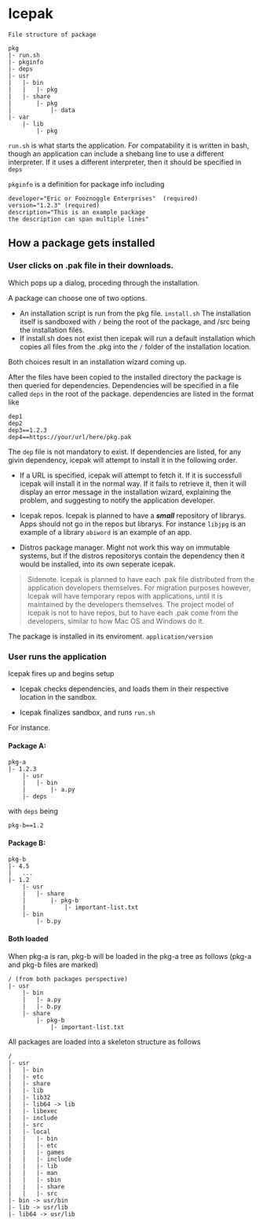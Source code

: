# Icepak

```
File structure of package

pkg
|- run.sh
|- pkginfo
|- deps
|- usr
|	|- bin
|	|	|- pkg
|	|- share
|		|- pkg
|			|- data
|- var
	|- lib
		|- pkg
```

```run.sh``` is what starts the application. For compatability it is written in bash, though an
application can include a shebang line to use a different interpreter. If it uses a different interpreter,
then it should be specified in ```deps```

```pkginfo``` is a definition for package info including

```
developer="Eric or Fooznoggle Enterprises"	(required)
version="1.2.3"	(required)
description="This is an example package
the description can span multiple lines"

```

## How a package gets installed

### User clicks on .pak file in their downloads.
Which pops up a dialog, proceding through the installation.

A package can choose one of two options.
 - An installation script is run from the pkg file. ```install.sh``` The installation itself is sandboxed with ```/``` being the root of the package, and /src being the installation files.
 - If install.sh does not exist then icepak will run a default installation which copies all files from the .pkg into the ```/``` folder of the installation location.

Both choices result in an installation wizard coming up.

After the files have been copied to the installed directory the package is then queried for dependencies.
Dependencies will be specified in a file called ```deps``` in the root of the package. dependencies are
listed in the format like
```
dep1
dep2
dep3==1.2.3
dep4==https://your/url/here/pkg.pak
```
The ```dep``` file is not mandatory to exist.
If dependencies are listed, for any givin dependency, icepak will attempt to install it in the following
order.

 - If a URL is specified, icepak will attempt to fetch it. If it is successfull icepak will install it in
   the normal way. If it fails to retrieve it, then it will display an error message in the installation
   wizard, explaining the problem, and suggesting to notify the application developer.

 - Icepak repos. Icepak is planned to have a ***small*** repository of librarys. Apps should not go in
   the repos but librarys. For instance ```libjpg``` is an example of a library
   ```abiword``` is an example of an app.

 - Distros package manager. Might not work this way on immutable systems, but if the distros repositorys
   contain the dependency then it would be installed, into its own seperate icepak.


> Sidenote. Icepak is planned to have each .pak file distributed from the application developers
> themselves. For migration purposes however, Icepak will have temporary repos with applications, until
> it is maintained by the developers themselves. The project model of icepak is not to have repos, but to
> have each .pak come from the developers, similar to how Mac OS and Windows do it.

The package is installed in its enviroment. ```application/version```

### User runs the application
Icepak fires up and begins setup

 - Icepak checks dependencies, and loads them in their respective location in the sandbox.

 - Icepak finalizes sandbox, and runs ```run.sh```

For instance.

#### Package A:
```
pkg-a
|- 1.2.3
	|- usr
	|	|- bin
	|		|- a.py
	|- deps
```
with ```deps``` being
```
pkg-b==1.2
```

#### Package B:
```
pkg-b
|- 4.5
|	...
|- 1.2
	|- usr
	|	|- share
	|		|- pkg-b
	|			|- important-list.txt
	|- bin
		|- b.py

```

#### Both loaded

When pkg-a is ran, pkg-b will be loaded in the pkg-a tree as follows
(pkg-a and pkg-b files are marked)
```
/ (from both packages perspective)
|- usr
	|- bin
	|	|- a.py
	|	|- b.py
	|- share
		|- pkg-b
			|- important-list.txt

```

All packages are loaded into a skeleton structure as follows

```
/
|- usr
|	|- bin
|	|- etc
|	|- share
|	|- lib
|	|- lib32
|	|- lib64 -> lib
|	|- libexec
|	|- include
|	|- src
|	|- local
|	|	|- bin
|	|	|- etc
|	|	|- games
|	|	|- include
|	|	|- lib
|	|	|- man
|	|	|- sbin
|	|	|- share
|	|	|- src
|- bin -> usr/bin
|- lib -> usr/lib
|- lib64 -> usr/lib
```